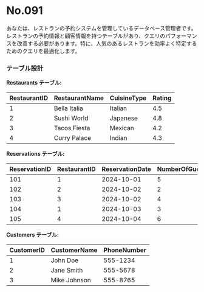 # No.091

あなたは、レストランの予約システムを管理しているデータベース管理者です。レストランの予約情報と顧客情報を持つテーブルがあり、クエリのパフォーマンスを改善する必要があります。特に、人気のあるレストランを効率よく特定するためのクエリを最適化します。

### テーブル設計

**Restaurants テーブル:**

| RestaurantID | RestaurantName    | CuisineType | Rating |
|--------------|-------------------|-------------|--------|
| 1            | Bella Italia      | Italian     | 4.5    |
| 2            | Sushi World       | Japanese    | 4.8    |
| 3            | Tacos Fiesta      | Mexican     | 4.2    |
| 4            | Curry Palace      | Indian      | 4.3    |

**Reservations テーブル:**

| ReservationID | RestaurantID | ReservationDate | NumberOfGuests |
|---------------|--------------|-----------------|----------------|
| 101           | 1            | 2024-10-01      | 5              |
| 102           | 2            | 2024-10-02      | 2              |
| 103           | 3            | 2024-10-02      | 4              |
| 104           | 1            | 2024-10-03      | 3              |
| 105           | 4            | 2024-10-04      | 6              |

**Customers テーブル:**

| CustomerID | CustomerName | PhoneNumber |
|------------|--------------|-------------|
| 1          | John Doe     | 555-1234    |
| 2          | Jane Smith   | 555-5678    |
| 3          | Mike Johnson | 555-8765    |
